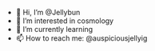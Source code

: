 - 👋 Hi, I’m @Jellybun
- 👀 I’m interested in cosmology
- 🌱 I’m currently learning 
- 📫 How to reach me: @auspiciousjellyig
